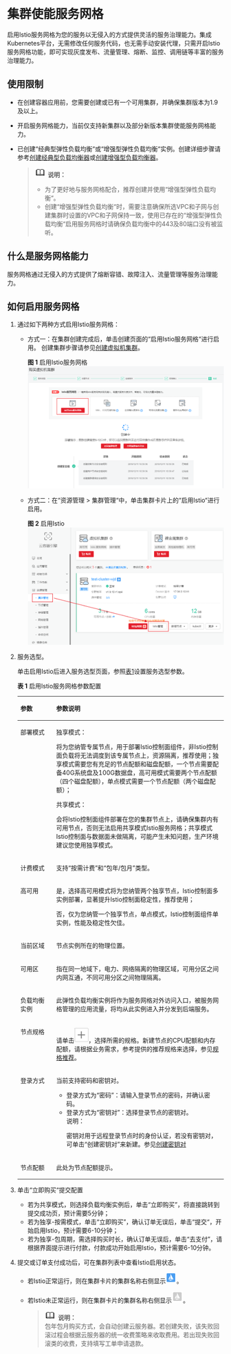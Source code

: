 # 集群使能服务网格<a name="cce_01_0036"></a>

启用Istio服务网格为您的服务以无侵入的方式提供灵活的服务治理能力。集成Kubernetes平台，无需修改任何服务代码，也无需手动安装代理，只需开启Istio服务网格功能，即可实现灰度发布、流量管理、熔断、监控、调用链等丰富的服务治理能力。

## 使用限制<a name="section1276317251043"></a>

-   在创建容器应用前，您需要创建或已有一个可用集群，并确保集群版本为1.9及以上。
-   开启服务网格能力，当前仅支持新集群以及部分新版本集群使能服务网格能力。
-   已创建“经典型弹性负载均衡“或“增强型弹性负载均衡“实例。创建详细步骤请参考[创建经典型负载均衡器](https://support.huaweicloud.com/qs-elb/zh-cn_topic_0015479967.html)或[创建增强型负载均衡器](https://support.huaweicloud.com/qs-elb/zh-cn_topic_0052569751.html)。

    >![](public_sys-resources/icon-note.gif) **说明：**   
    >-   为了更好地与服务网格配合，推荐创建并使用“增强型弹性负载均衡“。  
    >-   创建“增强型弹性负载均衡“时，需要注意确保所选VPC和子网与创建集群时设置的VPC和子网保持一致，使用已存在的“增强型弹性负载均衡“启用服务网格时请确保负载均衡中的443及80端口没有被监听。  


## 什么是服务网格能力<a name="section1379218452"></a>

服务网格通过无侵入的方式提供了熔断容错、故障注入、流量管理等服务治理能力。

## 如何启用服务网格<a name="section2086419142214"></a>

1.  通过如下两种方式启用Istio服务网格：
    -   方式一：在集群创建完成后，单击创建页面的“启用Istio服务网格“进行启用。 创建集群步骤请参见[创建虚拟机集群](创建虚拟机集群.md)。

        **图 1**  启用Istio服务网格<a name="fig13191648194413"></a>  
        ![](figures/启用Istio服务网格.png "启用Istio服务网格")


    -   方式二：在“资源管理 \> 集群管理“中，单击集群卡片上的“启用Istio“进行启用。

        **图 2**  启用Istio<a name="fig69207487545"></a>  
        ![](figures/启用Istio.png "启用Istio")


2.  服务选型。

    单击启用Istio后进入服务选型页面，参照[表1](#table330213222506)设置服务选型参数。

    **表 1**  启用Istio服务网格参数配置

    <a name="table330213222506"></a>
    <table><thead align="left"><tr id="row830332265020"><th class="cellrowborder" valign="top" width="17.330000000000002%" id="mcps1.2.3.1.1"><p id="p23034229506"><a name="p23034229506"></a><a name="p23034229506"></a>参数</p>
    </th>
    <th class="cellrowborder" valign="top" width="82.67%" id="mcps1.2.3.1.2"><p id="p1030382210506"><a name="p1030382210506"></a><a name="p1030382210506"></a>参数说明</p>
    </th>
    </tr>
    </thead>
    <tbody><tr id="row7303202215503"><td class="cellrowborder" valign="top" width="17.330000000000002%" headers="mcps1.2.3.1.1 "><p id="p0303422185013"><a name="p0303422185013"></a><a name="p0303422185013"></a>部署模式</p>
    </td>
    <td class="cellrowborder" valign="top" width="82.67%" headers="mcps1.2.3.1.2 "><p id="p186544514522"><a name="p186544514522"></a><a name="p186544514522"></a>独享模式：</p>
    <p id="p5643148195212"><a name="p5643148195212"></a><a name="p5643148195212"></a>将为您纳管专属节点，用于部署Istio控制面组件，非Istio控制面负载将无法调度到该专属节点上，资源隔离，推荐使用；独享模式需要您有充足的节点配额和磁盘配额，一个节点需要配备40G系统盘及100G数据盘，高可用模式需要两个节点配额（四个磁盘配额），单点模式需要一个节点配额（两个磁盘配额）；</p>
    <p id="p518617539521"><a name="p518617539521"></a><a name="p518617539521"></a>共享模式：</p>
    <p id="p2064364812527"><a name="p2064364812527"></a><a name="p2064364812527"></a>会将Istio控制面组件部署在您的集群节点上，请确保集群内有可用节点，否则无法启用共享模式Istio服务网格；共享模式Istio控制面与数据面未做隔离，可能产生未知问题，生产环境建议您使用独享模式。</p>
    </td>
    </tr>
    <tr id="row13030224505"><td class="cellrowborder" valign="top" width="17.330000000000002%" headers="mcps1.2.3.1.1 "><p id="p173032022125019"><a name="p173032022125019"></a><a name="p173032022125019"></a>计费模式</p>
    </td>
    <td class="cellrowborder" valign="top" width="82.67%" headers="mcps1.2.3.1.2 "><p id="p6303202214503"><a name="p6303202214503"></a><a name="p6303202214503"></a>支持<span class="uicontrol" id="uicontrol4875840151917"><a name="uicontrol4875840151917"></a><a name="uicontrol4875840151917"></a>“<span class="keyword" id="keyword387554013192"><a name="keyword387554013192"></a><a name="keyword387554013192"></a>按需计费</span>”</span>和<span class="uicontrol" id="uicontrol118751440161918"><a name="uicontrol118751440161918"></a><a name="uicontrol118751440161918"></a>“包年/包月”</span>类型。</p>
    </td>
    </tr>
    <tr id="row1030342255013"><td class="cellrowborder" valign="top" width="17.330000000000002%" headers="mcps1.2.3.1.1 "><p id="p1830312227506"><a name="p1830312227506"></a><a name="p1830312227506"></a>高可用</p>
    </td>
    <td class="cellrowborder" valign="top" width="82.67%" headers="mcps1.2.3.1.2 "><p id="p4168628115312"><a name="p4168628115312"></a><a name="p4168628115312"></a>是，选择高可用模式将为您纳管两个独享节点，Istio控制面多实例部署，显著提升Istio控制面稳定性，推荐使用；</p>
    <p id="p171686284534"><a name="p171686284534"></a><a name="p171686284534"></a>否，仅为您纳管一个独享节点，单点模式，Istio控制面组件单实例，性能及稳定性欠佳。</p>
    </td>
    </tr>
    <tr id="row17303112235015"><td class="cellrowborder" valign="top" width="17.330000000000002%" headers="mcps1.2.3.1.1 "><p id="p1230372216503"><a name="p1230372216503"></a><a name="p1230372216503"></a>当前区域</p>
    </td>
    <td class="cellrowborder" valign="top" width="82.67%" headers="mcps1.2.3.1.2 "><p id="p1874515711548"><a name="p1874515711548"></a><a name="p1874515711548"></a>节点实例所在的物理位置。</p>
    </td>
    </tr>
    <tr id="row11834233161712"><td class="cellrowborder" valign="top" width="17.330000000000002%" headers="mcps1.2.3.1.1 "><p id="p168361633101711"><a name="p168361633101711"></a><a name="p168361633101711"></a>可用区</p>
    </td>
    <td class="cellrowborder" valign="top" width="82.67%" headers="mcps1.2.3.1.2 "><p id="p1836533141714"><a name="p1836533141714"></a><a name="p1836533141714"></a>指在同一地域下，电力、网络隔离的物理区域，可用分区之间内网互通，不同可用分区之间物理隔离。</p>
    </td>
    </tr>
    <tr id="row133031922145018"><td class="cellrowborder" valign="top" width="17.330000000000002%" headers="mcps1.2.3.1.1 "><p id="p2030442211504"><a name="p2030442211504"></a><a name="p2030442211504"></a>负载均衡实例</p>
    </td>
    <td class="cellrowborder" valign="top" width="82.67%" headers="mcps1.2.3.1.2 "><p id="p123047224509"><a name="p123047224509"></a><a name="p123047224509"></a>此弹性负载均衡实例将作为服务网格对外访问入口，被服务网格管理的应用流量，将均从此实例进入并分发到后端服务。</p>
    </td>
    </tr>
    <tr id="row133044222501"><td class="cellrowborder" valign="top" width="17.330000000000002%" headers="mcps1.2.3.1.1 "><p id="p230416228509"><a name="p230416228509"></a><a name="p230416228509"></a>节点规格</p>
    </td>
    <td class="cellrowborder" valign="top" width="82.67%" headers="mcps1.2.3.1.2 "><p id="p73041322125017"><a name="p73041322125017"></a><a name="p73041322125017"></a>请单击<a name="image1087804017195"></a><a name="image1087804017195"></a><span><img id="image1087804017195" src="figures/icon-add-0.png"></span>，选择所需的规格。新建节点的CPU配额和内存配额，请根据业务需求，参考提供的推荐规格来选择，参见<a href="规格推荐.md">规格推荐</a>。</p>
    </td>
    </tr>
    <tr id="row41171850195411"><td class="cellrowborder" valign="top" width="17.330000000000002%" headers="mcps1.2.3.1.1 "><p id="p011714505544"><a name="p011714505544"></a><a name="p011714505544"></a>登录方式</p>
    </td>
    <td class="cellrowborder" valign="top" width="82.67%" headers="mcps1.2.3.1.2 "><p id="p950614617551"><a name="p950614617551"></a><a name="p950614617551"></a>当前支持密码和密钥对。</p>
    <a name="ul1150620635513"></a><a name="ul1150620635513"></a><ul id="ul1150620635513"><li>登录方式为<span class="uicontrol" id="uicontrol13879940111918"><a name="uicontrol13879940111918"></a><a name="uicontrol13879940111918"></a>“密码”</span>：请输入登录节点的密码，并确认密码。</li><li>登录方式为<span class="uicontrol" id="uicontrol1879114014191"><a name="uicontrol1879114014191"></a><a name="uicontrol1879114014191"></a>“密钥对”</span>：选择登录节点的密钥对。<div class="note" id="note1038552020554"><a name="note1038552020554"></a><a name="note1038552020554"></a><span class="notetitle"> 说明： </span><div class="notebody"><p id="p1387720115516"><a name="p1387720115516"></a><a name="p1387720115516"></a>密钥对用于远程登录节点时的身份认证，若没有密钥对，可单击“创建密钥对”来新建。参见<a href="创建虚拟机集群.md#section395546121513">创建密钥对</a></p>
    </div></div>
    </li></ul>
    </td>
    </tr>
    <tr id="row10197184895414"><td class="cellrowborder" valign="top" width="17.330000000000002%" headers="mcps1.2.3.1.1 "><p id="p319816484543"><a name="p319816484543"></a><a name="p319816484543"></a>节点配额</p>
    </td>
    <td class="cellrowborder" valign="top" width="82.67%" headers="mcps1.2.3.1.2 "><p id="p18198204805415"><a name="p18198204805415"></a><a name="p18198204805415"></a>此处为节点配额提示。</p>
    </td>
    </tr>
    </tbody>
    </table>

3.  单击“立即购买“提交配置
    -   若为共享模式，则选择负载均衡实例后，单击“立即购买”，将直接跳转到提交成功页，预计需要5分钟；
    -   若为独享-按需模式，单击“立即购买”，确认订单无误后，单击“提交“，开始启用Istio，预计需要6-10分钟；
    -   若为独享-包周期，需选择购买时长，确认订单无误后，单击“去支付”，请根据界面提示进行付款，付款成功开始启用Istio，预计需要6-10分钟。

4.  提交或订单支付成功后，可在集群列表中查看Istio启用状态。
    -   若Istio正常运行，则在集群卡片的集群名称右侧显示![](figures/icon-Istio-l.png)。
    -   若Istio未正常运行，则在集群卡片的集群名称右侧显示![](figures/icon-Istio-h.png)。

        >![](public_sys-resources/icon-note.gif) **说明：**   
        >包年包月购买方式，会自动创建云服务器。若创建失败，该失败回滚过程会根据云服务器的统一收费策略来收取费用。若出现失败回滚类的收费，支持填写工单申请退款。  



